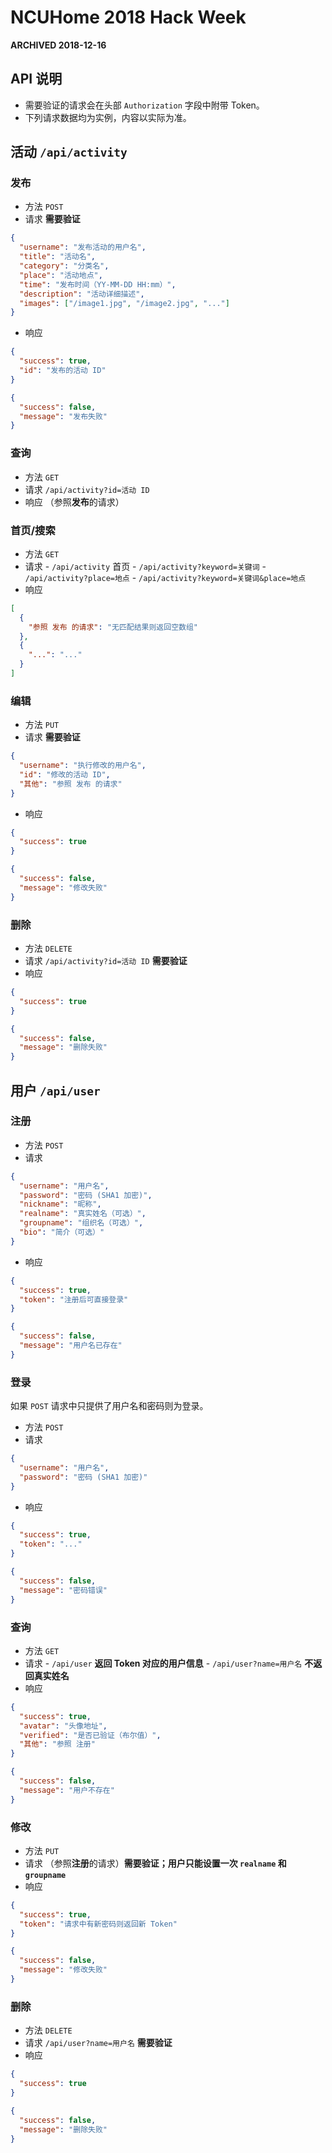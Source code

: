 # NCUHome 2018 Hack Week

**ARCHIVED 2018-12-16**

## API 说明

- 需要验证的请求会在头部 `Authorization` 字段中附带 Token。
- 下列请求数据均为实例，内容以实际为准。

## 活动 `/api/activity`

### 发布

- 方法 `POST`
- 请求 **需要验证**

```json
{
  "username": "发布活动的用户名",
  "title": "活动名",
  "category": "分类名",
  "place": "活动地点",
  "time": "发布时间（YY-MM-DD HH:mm）",
  "description": "活动详细描述",
  "images": ["/image1.jpg", "/image2.jpg", "..."]
}
```

- 响应

```json
{
  "success": true,
  "id": "发布的活动 ID"
}
```

```json
{
  "success": false,
  "message": "发布失败"
}
```

### 查询

- 方法 `GET`
- 请求 `/api/activity?id=活动 ID`
- 响应 （参照**发布**的请求）

### 首页/搜索

- 方法 `GET`
- 请求 - `/api/activity` 首页 - `/api/activity?keyword=关键词` - `/api/activity?place=地点` - `/api/activity?keyword=关键词&place=地点`
- 响应

```json
[
  {
    "参照 发布 的请求": "无匹配结果则返回空数组"
  },
  {
    "...": "..."
  }
]
```

### 编辑

- 方法 `PUT`
- 请求 **需要验证**

```json
{
  "username": "执行修改的用户名",
  "id": "修改的活动 ID",
  "其他": "参照 发布 的请求"
}
```

- 响应

```json
{
  "success": true
}
```

```json
{
  "success": false,
  "message": "修改失败"
}
```

### 删除

- 方法 `DELETE`
- 请求 `/api/activity?id=活动 ID` **需要验证**
- 响应

```json
{
  "success": true
}
```

```json
{
  "success": false,
  "message": "删除失败"
}
```

## 用户 `/api/user`

### 注册

- 方法 `POST`
- 请求

```json
{
  "username": "用户名",
  "password": "密码 (SHA1 加密)",
  "nickname": "昵称",
  "realname": "真实姓名（可选）",
  "groupname": "组织名（可选）",
  "bio": "简介（可选）"
}
```

- 响应

```json
{
  "success": true,
  "token": "注册后可直接登录"
}
```

```json
{
  "success": false,
  "message": "用户名已存在"
}
```

### 登录

如果 `POST` 请求中只提供了用户名和密码则为登录。

- 方法 `POST`
- 请求

```json
{
  "username": "用户名",
  "password": "密码 (SHA1 加密)"
}
```

- 响应

```json
{
  "success": true,
  "token": "..."
}
```

```json
{
  "success": false,
  "message": "密码错误"
}
```

### 查询

- 方法 `GET`
- 请求 - `/api/user` **返回 Token 对应的用户信息** - `/api/user?name=用户名` **不返回真实姓名**
- 响应

```json
{
  "success": true,
  "avatar": "头像地址",
  "verified": "是否已验证（布尔值）",
  "其他": "参照 注册"
}
```

```json
{
  "success": false,
  "message": "用户不存在"
}
```

### 修改

- 方法 `PUT`
- 请求 （参照**注册**的请求）**需要验证；用户只能设置一次 `realname` 和 `groupname`**
- 响应

```json
{
  "success": true,
  "token": "请求中有新密码则返回新 Token"
}
```

```json
{
  "success": false,
  "message": "修改失败"
}
```

### 删除

- 方法 `DELETE`
- 请求 `/api/user?name=用户名` **需要验证**
- 响应

```json
{
  "success": true
}
```

```json
{
  "success": false,
  "message": "删除失败"
}
```
